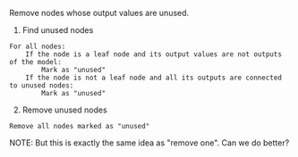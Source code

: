 Remove nodes whose output values are unused.

1. Find unused nodes

```
For all nodes:
    If the node is a leaf node and its output values are not outputs of the model:
        Mark as "unused"
    If the node is not a leaf node and all its outputs are connected to unused nodes:
        Mark as "unused"
```

2. Remove unused nodes

```
Remove all nodes marked as "unused"
```

NOTE: But this is exactly the same idea as "remove one". Can we do better?
